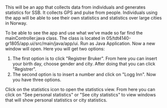 This will be an app that collects data from individuals and generates statistics for SSB. 
It collects GPS and pulse from people. Individuals using the app will be able to 
see their own statistics and statistics over large cities in Norway. 


To be able to see the app and use what we've made so far find the mainController.java
class. The class is located in 05/tdt4140-gr1805/app.ui/src/main/java/app/ui.
Run as Java Application. 
Now a new window will open. Here you will get two options:
1) The first option is to click "Registrer Bruker". From here you can insert your birth
   day, choose gender and city. After doing that you can click "Registrer".
2) The second option is to insert a number and click on "Logg Inn". Now you have three 
  options. 
  
  Click on the statistics icon to open the statistics view. From here you can
  click on "See personal statistics" or "See city statistics" to view windows that 
  will show personal statistics or city statistics. 
  
  
